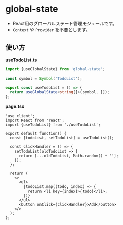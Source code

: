 # global-state

* React用のグローバルステート管理モジュールです。
* `Context` や `Provider` を不要とします。


## 使い方

**useTodoList.ts**
```useTodoList.ts
import {useGlobalState} from 'global-state';

const symbol = Symbol('TodoList');

export const useTodoList = () => {
  return useGlobalState<string[]>(symbol, []);
};

```

**page.tsx**
```page.tsx
'use client';
import React from 'react';
import {useTodoList} from './useTodoList';

export default function() {
  const [todoList, setTodoList] = useTodoList();

  const clickHandler = () => {
    setTodoList(oldTodoList => {
      return [...oldTodoList, Math.random() + ''];
    });
  };

  return (
    <>
      <ul>
        {todoList.map((todo, index) => {
          return <li key={index}>{todo}</li>;
        })}
      </ul>
      <button onClick={clickHandler}>Add</button>
    </>
  );
};
```
